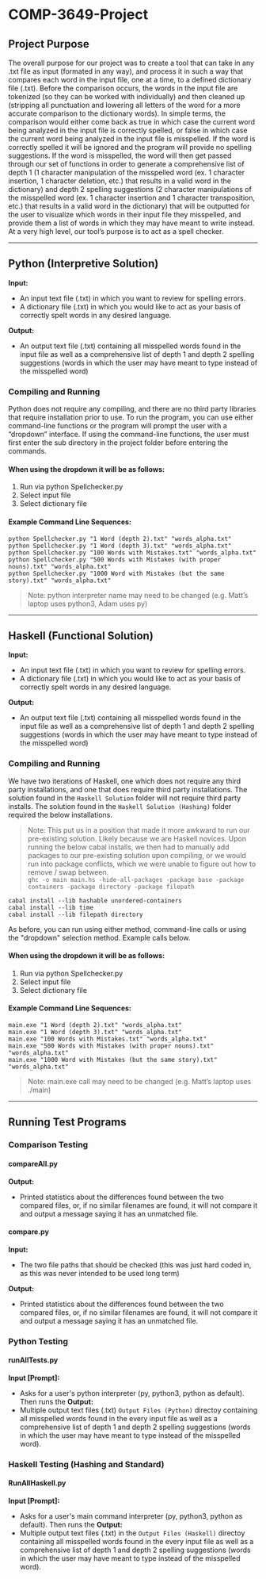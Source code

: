 # COMP-3649-Project

## Project Purpose
The overall purpose for our project was to create a tool that can take in any .txt file as input (formated in any way), and process it in such a way that compares each word in the input file, one at a time, to a defined dictionary file (.txt). Before the comparison occurs, the words in the input file are tokenized (so they can be worked with individually) and then cleaned up (stripping all punctuation and lowering all letters of the word for a more accurate comparison to the dictionary words). In simple terms, the comparison would either come back as true in which case the current word being analyzed in the input file is correctly spelled, or false in which case the current word being analyzed in the input file is misspelled. If the word is correctly spelled it will be ignored and the program will provide no spelling suggestions. If the word is misspelled, the word will then get passed through our set of functions in order to generate a comprehensive list of depth 1 (1 character manipulation of the misspelled word (ex. 1 character insertion, 1 character deletion, etc.) that results in a valid word in the dictionary) and depth 2 spelling suggestions (2 character manipulations of the misspelled word (ex. 1 character insertion and 1 character transposition, etc.) that results in a valid word in the dictionary) that will be outputted for the user to visualize which words in their input file they misspelled, and provide them a list of words in which they may have meant to write instead. At a very high level, our tool’s purpose is to act as a spell checker.

---
## Python (Interpretive Solution)
**Input:**
- An input text file (.txt) in which you want to review for spelling errors.
- A dictionary file (.txt) in which you would like to act as your basis of correctly spelt words      in any desired language.

**Output:**
- An output text file (.txt) containing all misspelled words found in the input file as well as a comprehensive list of depth 1 and depth 2 spelling suggestions (words in which the user may have meant to type instead of the misspelled word)


### Compiling and Running
Python does not require any compiling, and there are no third party libraries that require installation prior to use. To run the program, you can use either command-line functions or the program will prompt the user with a “dropdown” interface. If using the command-line functions, the user must first enter the sub directory in the project folder before entering the commands.

#### When using the dropdown it will be as follows:
1. Run via python Spellchecker.py
2. Select input file
3. Select dictionary file

#### Example Command Line Sequences:
```
python Spellchecker.py "1 Word (depth 2).txt" "words_alpha.txt"
python Spellchecker.py "1 Word (depth 3).txt" "words_alpha.txt"
python Spellchecker.py "100 Words with Mistakes.txt" "words_alpha.txt"
python Spellchecker.py "500 Words with Mistakes (with proper nouns).txt" "words_alpha.txt"
python Spellchecker.py "1000 Word with Mistakes (but the same story).txt" "words_alpha.txt"
```

>Note: python interpreter name may need to be changed (e.g. Matt’s laptop uses python3, Adam uses py)

---

## Haskell (Functional Solution)
**Input:**
- An input text file (.txt) in which you want to review for spelling errors.
- A dictionary file (.txt) in which you would like to act as your basis of correctly spelt words      in any desired language.

**Output:**
- An output text file (.txt) containing all misspelled words found in the input file as well as a comprehensive list of depth 1 and depth 2 spelling suggestions (words in which the user may have meant to type instead of the misspelled word)

### Compiling and Running
We have two iterations of Haskell, one which does not require any third party installations, and one that does require third party installations. The solution found in the `Haskell Solution` folder will not require third party installs. The solution found in the `Haskell Solution (Hashing)` folder required the below installations. 

>Note: This put us in a position that made it more awkward to run our pre-existing solution. Likely because we are Haskell novices. Upon running the below cabal installs, we then had to manually add packages to our pre-existing solution upon compiling, or we would run into package conflicts, which we were unable to figure out how to remove / swap between.\
>`ghc -o main main.hs -hide-all-packages -package base -package containers -package directory -package filepath`

```
cabal install --lib hashable unordered-containers
cabal install --lib time
cabal install --lib filepath directory
```

As before, you can run using either method, command-line calls or using the "dropdown" selection method. Example calls below.

#### When using the dropdown it will be as follows:
1. Run via python Spellchecker.py
2. Select input file
3. Select dictionary file

#### Example Command Line Sequences:
```
main.exe "1 Word (depth 2).txt" "words_alpha.txt"
main.exe "1 Word (depth 3).txt" "words_alpha.txt"
main.exe "100 Words with Mistakes.txt" "words_alpha.txt"
main.exe "500 Words with Mistakes (with proper nouns).txt" "words_alpha.txt"
main.exe "1000 Word with Mistakes (but the same story).txt" "words_alpha.txt"
```

>Note: main.exe call may need to be changed (e.g. Matt’s laptop uses ./main)
---
## Running Test Programs

### Comparison Testing

#### compareAll.py
**Output:**
- Printed statistics about the differences found between the two compared files, or, if no similar filenames are found, it will not compare it and output a message saying it has an unmatched file.

#### compare.py
**Input:**
- The two file paths that should be checked (this was just hard coded in, as this was never intended to be used long term)

**Output:**
- Printed statistics about the differences found between the two compared files, or, if no similar filenames are found, it will not compare it and output a message saying it has an unmatched file.

### Python Testing

#### runAllTests.py
**Input [Prompt]:**
- Asks for a user's python interpreter (py, python3, python as default). Then runs the 
**Output:**
- Multiple output text files (.txt) `Output Files (Python)` directoy containing all misspelled words found in the every input file as well as a comprehensive list of depth 1 and depth 2 spelling suggestions (words in which the user may have meant to type instead of the misspelled word).

### Haskell Testing (Hashing and Standard)

#### RunAllHaskell.py
**Input [Prompt]:**
- Asks for a user's main command interpreter (py, python3, python as default). Then runs the 
**Output:**
- Multiple output text files (.txt) in the `Output Files (Haskell)` directoy containing all misspelled words found in the every input file as well as a comprehensive list of depth 1 and depth 2 spelling suggestions (words in which the user may have meant to type instead of the misspelled word).
